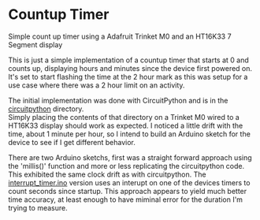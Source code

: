 # Countup Timer
Simple count up timer using a Adafruit Trinket M0 and an HT16K33 7 Segment display

This is just a simple implementation of a countup timer that starts at 0 and counts up, 
displaying hours and minutes since the device first powered on.  It's set to start flashing the
time at the 2 hour mark as this was setup for a use case where there was a 2 hour limit on an
activity.

The initial implementation was done with CircuitPython and is in the [circuitpython](circuitpython) directory.  
Simply placing the contents of that directory on a Trinket M0 wired to a HT16K33 display should work
as expected.  I noticed a little drift with the time, about 1 minute per hour, so I intend to build an
Arduino sketch for the device to see if I get different behavior.

There are two Arduino sketchs, first was a straight forward approach using the 'millis()' function and more or
less replicating the circuitpython code.  This exhibited the same clock drift as with circuitpython.  The [interrupt_timer.ino](arduino/interrupt_timer.ino) version uses an interupt on one of the devices timers to count seconds since startup.  This approach appears to yield much better time accuracy, at least enough to have miminal error for the duration I'm trying to measure.
